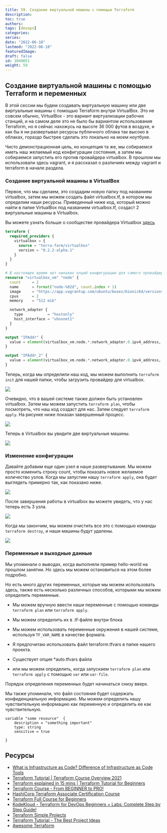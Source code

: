 ```yaml
---
title: 59. Создание виртуальной машины с помощью Terraform
description: 
toc: true
authors:
tags: [devops]
categories:
series: 
date: "2022-06-18"
lastmod: "2022-06-18"
featuredImage:
draft: false
id: 1049051
weight: 59
---
```

## Создание виртуальной машины с помощью Terraform и переменных

В этой сессии мы будем создавать виртуальную машину или две виртуальные машины с помощью Terraform внутри VirtualBox. Это не совсем обычно, VirtualBox - это вариант виртуализации рабочих станций, и на самом деле это не было бы вариантом использования Terraform, но я сейчас нахожусь на высоте 36 000 футов в воздухе, и как бы я ни развертывал ресурсы публичного облака так высоко в облаках, гораздо быстрее сделать это локально на моем ноутбуке. 

Чисто демонстрационная цель, но концепция та же, мы собираемся иметь наш желаемый код конфигурации состояния, а затем мы собираемся запустить его против провайдера virtualbox. В прошлом мы использовали здесь vagrant, и я рассказал о различиях между vagrant и terraform в начале раздела. 

### Создание виртуальной машины в VirtualBox 

Первое, что мы сделаем, это создадим новую папку под названием virtualbox, затем мы можем создать файл virtualbox.tf, в котором мы определим наши ресурсы. Приведенный ниже код, который можно найти в папке VirtualBox под названием virtualbox.tf, создаст 2 виртуальные машины в Virtualbox. 

Вы можете узнать больше о сообществе провайдера Virtualbox [здесь](https://registry.terraform.io/providers/terra-farm/virtualbox/latest/docs/resources/vm)

```terraform
terraform {
  required_providers {
    virtualbox = {
      source = "terra-farm/virtualbox"
      version = "0.2.2-alpha.1"
    }
  }
}

# В настоящее время нет никаких опций конфигурации для самого провайдера.
resource "virtualbox_vm" "node" {
  count     = 2
  name      = format("node-%02d", count.index + 1)
  image     = "https://app.vagrantup.com/ubuntu/boxes/bionic64/versions/20180903.0.0/providers/virtualbox.box"
  cpus      = 2
  memory    = "512 mib"

  network_adapter {
    type           = "hostonly"
    host_interface = "vboxnet1"
  }
}

output "IPAddr" {
  value = element(virtualbox_vm.node.*.network_adapter.0.ipv4_address, 1)
}

output "IPAddr_2" {
  value = element(virtualbox_vm.node.*.network_adapter.0.ipv4_address, 2)
}
```

Теперь, когда мы определили наш код, мы можем выполнить `terraform init` для нашей папки, чтобы загрузить провайдер для virtualbox. 

![](../images/Day59_IAC1.png?v1)


Очевидно, что в вашей системе также должен быть установлен virtualbox. Затем мы можем запустить `terraform plan`, чтобы посмотреть, что наш код создаст для нас. Затем следует `terraform apply`. На рисунке ниже показан завершенный процесс.

![](../images/Day59_IAC2.png?v1)

Теперь в Virtualbox вы увидите две виртуальные машины. 

![](../images/Day59_IAC3.png?v1)

### Изменение конфигурации 

Давайте добавим еще один узел в наше развертывание. Мы можем просто изменить строку count, чтобы показать новое желаемое количество узлов. Когда мы запустим нашу `terraform apply`, она будет выглядеть примерно так, как показано ниже. 

![](../images/Day59_IAC4.png?v1)

После завершения работы в virtualbox вы можете увидеть, что у нас теперь есть 3 узла. 

![](../images/Day59_IAC5.png?v1)

Когда мы закончим, мы можем очистить все это с помощью команды `terraform destroy`, и наши машины будут удалены. 

![](../images/Day59_IAC6.png?v1)

### Переменные и выходные данные 

Мы упоминали о выводах, когда выполняли пример hello-world на прошлом занятии. Но здесь мы можем остановиться на этом более подробно. 

Но есть много других переменных, которые мы можем использовать здесь, также есть несколько различных способов, которыми мы можем определить переменные. 

- Мы можем вручную ввести наши переменные с помощью команды `terraform plan` или `terraform apply`.

- Мы можем определить их в .tf-файле внутри блока 

- Мы можем использовать переменные окружения в нашей системе, используя `TF_VAR_NAME` в качестве формата. 

- Я предпочитаю использовать файл terraform.tfvars в папке нашего проекта. 

- Существует опция *auto.tfvars файла 

- или мы можем определить, когда запускаем `terraform plan` или `terraform apply` с помощью `var` или `var-file`. 

Порядок определения переменных будет начинаться снизу вверх. 

Мы также упоминали, что файл состояния будет содержать конфиденциальную информацию. Мы можем определить нашу чувствительную информацию как переменную и определить ее как чувствительную. 

```
variable "some resource"  {
    description = "something important"
    type: string
    sensitive = true

}
```

## Ресурсы 

- [What is Infrastructure as Code? Difference of Infrastructure as Code Tools ](https://www.youtube.com/watch?v=POPP2WTJ8es)
- [Terraform Tutorial | Terraform Course Overview 2021](https://www.youtube.com/watch?v=m3cKkYXl-8o)
- [Terraform explained in 15 mins | Terraform Tutorial for Beginners ](https://www.youtube.com/watch?v=l5k1ai_GBDE)
- [Terraform Course - From BEGINNER to PRO!](https://www.youtube.com/watch?v=7xngnjfIlK4&list=WL&index=141&t=16s)
- [HashiCorp Terraform Associate Certification Course](https://www.youtube.com/watch?v=V4waklkBC38&list=WL&index=55&t=111s)
- [Terraform Full Course for Beginners](https://www.youtube.com/watch?v=EJ3N-hhiWv0&list=WL&index=39&t=27s)
- [KodeKloud -  Terraform for DevOps Beginners + Labs: Complete Step by Step Guide!](https://www.youtube.com/watch?v=YcJ9IeukJL8&list=WL&index=16&t=11s)
- [Terraform Simple Projects](https://terraform.joshuajebaraj.com/)
- [Terraform Tutorial - The Best Project Ideas](https://www.youtube.com/watch?v=oA-pPa0vfks)
- [Awesome Terraform](https://github.com/shuaibiyy/awesome-terraform)
